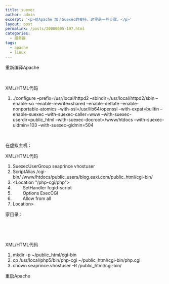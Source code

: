 ```yaml
---
title: suexec
author: admin
excerpt: '<p>给Apache 加了Suexec的支持。这里是一些步骤。</p>'
layout: post
permalink: /posts/20080605-197.html
categories:
  - 服务器
tags:
  - apache
  - linux
---
```

重新编译Apache

&nbsp;

<div class="codeText">
  <div class="codeHead">
    XML/HTML代码
  </div>
  
  <ol class="dp-xml">
    <li class="alt">
      <span><span>./configure&nbsp;</span><span class="attribute">&#8211;prefix</span><span>=/usr/local/httpd2&nbsp;</span><span class="attribute">&#8211;sbindir</span><span>=/usr/local/httpd2/sbin&nbsp;&#8211;enable-so&nbsp;</span><span class="attribute">&#8211;enable-rewrite</span><span>=</span><span class="attribute-value">shared</span><span>&nbsp;&#8211;enable-deflate&nbsp;&#8211;enable-nonportable-atomics&nbsp;</span><span class="attribute">&#8211;with-ssl</span><span>=/usr/lib64/openssl&nbsp;</span><span class="attribute">&#8211;with-expat</span><span>=</span><span class="attribute-value">builtin</span><span>&nbsp;&#8211;enable-suexec&nbsp;</span><span class="attribute">&#8211;with-suexec-caller</span><span>=</span><span class="attribute-value">www</span><span>&nbsp;</span><span class="attribute">&#8211;with-suexec-userdir</span><span>=</span><span class="attribute-value">public_html</span><span>&nbsp;</span><span class="attribute">&#8211;with-suexec-docroot</span><span>=/www/htdocs&nbsp;</span><span class="attribute">&#8211;with-suexec-uidmin</span><span>=</span><span class="attribute-value">103</span><span>&nbsp;</span><span class="attribute">&#8211;with-suexec-gidmin</span><span>=</span><span class="attribute-value">504</span><span>&nbsp;&nbsp;</span></span>
    </li>
  </ol>
</div>

&nbsp;

在虚拟主机：

<div class="codeText">
  <div class="codeHead">
    XML/HTML代码
  </div>
  
  <ol class="dp-xml">
    <li class="alt">
      <span><span>SuexecUserGroup&nbsp;seaprince&nbsp;vhostuser&nbsp;&nbsp;</span></span>
    </li>
    <li class="">
      <span>ScriptAlias&nbsp;/cgi-bin/&nbsp;/www/htdocs/public_users/blog.eaxi.com/public_html/cgi-bin/&nbsp;&nbsp;</span>
    </li>
    <li class="alt">
      <span><span class="tag"><</span><span class="tag-name">Location</span><span>&nbsp;"/php-cgi/php"</span><span class="tag">></span><span>&nbsp;&nbsp;</span></span>
    </li>
    <li class="">
      <span>&nbsp;&nbsp;&nbsp;&nbsp;&nbsp;&nbsp;&nbsp;&nbsp;SetHandler&nbsp;fcgid-script&nbsp;&nbsp;</span>
    </li>
    <li class="alt">
      <span>&nbsp;&nbsp;&nbsp;&nbsp;&nbsp;&nbsp;&nbsp;&nbsp;Options&nbsp;ExecCGI&nbsp;&nbsp;</span>
    </li>
    <li class="">
      <span>&nbsp;&nbsp;&nbsp;&nbsp;&nbsp;&nbsp;&nbsp;&nbsp;Allow&nbsp;from&nbsp;all&nbsp;&nbsp;</span>
    </li>
    <li class="alt">
      <span><span class="tag"></</span><span class="tag-name">Location</span><span class="tag">></span><span>&nbsp;&nbsp;</span></span>
    </li>
  </ol>
</div>

家目录：

&nbsp;

&nbsp;

<div class="codeText">
  <div class="codeHead">
    XML/HTML代码
  </div>
  
  <ol class="dp-xml">
    <li class="alt">
      <span><span>mkdir&nbsp;-p&nbsp;~/public_html/cgi-bin&nbsp;&nbsp;</span></span>
    </li>
    <li class="">
      <span>cp&nbsp;/usr/local/php5/bin/php-cgi&nbsp;~/public_html/cgi-bin/php.cgi&nbsp;&nbsp;</span>
    </li>
    <li class="alt">
      <span>chown&nbsp;seaprince.vhostuser&nbsp;-R&nbsp;/public_html/cgi-bin/&nbsp;&nbsp;</span>
    </li>
  </ol>
</div>

重启Apache

&nbsp;